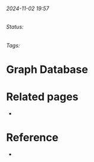 
###### 2024-11-02 19:57
###### Status: 
###### Tags: 

# Graph Database



# Related pages
- 

# Reference
- 